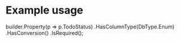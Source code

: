 # Example usage
builder.Property(p => p.TodoStatus)
	.HasColumnType(DbType.Enum)
	.HasConversion<int>()
	.IsRequired();